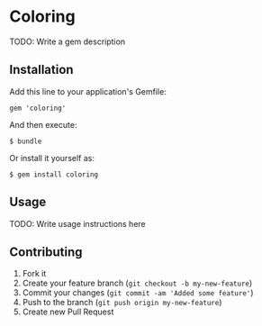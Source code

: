 # Coloring

TODO: Write a gem description

## Installation

Add this line to your application's Gemfile:

    gem 'coloring'

And then execute:

    $ bundle

Or install it yourself as:

    $ gem install coloring

## Usage

TODO: Write usage instructions here

## Contributing

1. Fork it
2. Create your feature branch (`git checkout -b my-new-feature`)
3. Commit your changes (`git commit -am 'Added some feature'`)
4. Push to the branch (`git push origin my-new-feature`)
5. Create new Pull Request

